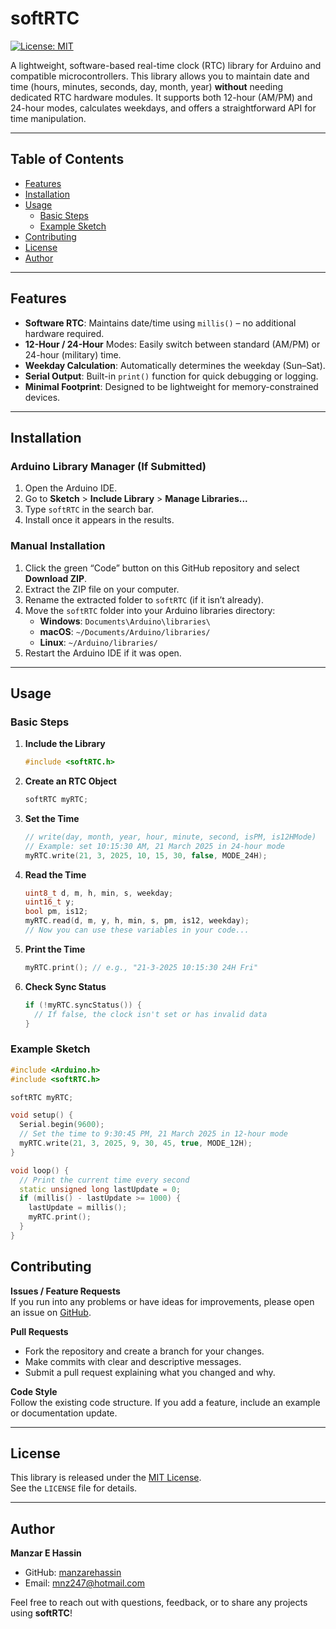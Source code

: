 # softRTC

[![License: MIT](https://img.shields.io/badge/License-MIT-yellow.svg)](LICENSE)

A lightweight, software-based real-time clock (RTC) library for Arduino and compatible microcontrollers. This library allows you to maintain date and time (hours, minutes, seconds, day, month, year) **without** needing dedicated RTC hardware modules. It supports both 12-hour (AM/PM) and 24-hour modes, calculates weekdays, and offers a straightforward API for time manipulation.

---

## Table of Contents

- [Features](#features)
- [Installation](#installation)
- [Usage](#usage)
  - [Basic Steps](#basic-steps)
  - [Example Sketch](#example-sketch)
- [Contributing](#contributing)
- [License](#license)
- [Author](#author)

---

## Features

- **Software RTC**: Maintains date/time using `millis()` – no additional hardware required.
- **12-Hour / 24-Hour** Modes: Easily switch between standard (AM/PM) or 24-hour (military) time.
- **Weekday Calculation**: Automatically determines the weekday (Sun–Sat).
- **Serial Output**: Built-in `print()` function for quick debugging or logging.
- **Minimal Footprint**: Designed to be lightweight for memory-constrained devices.

---

## Installation

### Arduino Library Manager (If Submitted)

1. Open the Arduino IDE.
2. Go to **Sketch** > **Include Library** > **Manage Libraries...**
3. Type `softRTC` in the search bar.
4. Install once it appears in the results.

### Manual Installation

1. Click the green “Code” button on this GitHub repository and select **Download ZIP**.
2. Extract the ZIP file on your computer.
3. Rename the extracted folder to `softRTC` (if it isn’t already).
4. Move the `softRTC` folder into your Arduino libraries directory:
    - **Windows**: `Documents\Arduino\libraries\`
    - **macOS**: `~/Documents/Arduino/libraries/`
    - **Linux**: `~/Arduino/libraries/`
5. Restart the Arduino IDE if it was open.

---

## Usage

### Basic Steps

1. **Include the Library**  
    ```cpp
    #include <softRTC.h>
    ```

2. **Create an RTC Object**  
    ```cpp
    softRTC myRTC;
    ```

3. **Set the Time**  
    ```cpp
    // write(day, month, year, hour, minute, second, isPM, is12HMode)
    // Example: set 10:15:30 AM, 21 March 2025 in 24-hour mode
    myRTC.write(21, 3, 2025, 10, 15, 30, false, MODE_24H);
    ```

4. **Read the Time**  
    ```cpp
    uint8_t d, m, h, min, s, weekday;
    uint16_t y;
    bool pm, is12;
    myRTC.read(d, m, y, h, min, s, pm, is12, weekday);
    // Now you can use these variables in your code...
    ```

5. **Print the Time**  
    ```cpp
    myRTC.print(); // e.g., "21-3-2025 10:15:30 24H Fri"
    ```

6. **Check Sync Status**  
    ```cpp
    if (!myRTC.syncStatus()) {
      // If false, the clock isn't set or has invalid data
    }
    ```

### Example Sketch

```cpp
#include <Arduino.h>
#include <softRTC.h>

softRTC myRTC;

void setup() {
  Serial.begin(9600);
  // Set the time to 9:30:45 PM, 21 March 2025 in 12-hour mode
  myRTC.write(21, 3, 2025, 9, 30, 45, true, MODE_12H);
}

void loop() {
  // Print the current time every second
  static unsigned long lastUpdate = 0;
  if (millis() - lastUpdate >= 1000) {
    lastUpdate = millis();
    myRTC.print();
  }
}
 ```
## Contributing

**Issues / Feature Requests**  
If you run into any problems or have ideas for improvements, please open an issue on [GitHub](https://github.com/manzarehassin/softRTC/issues).

**Pull Requests**  
- Fork the repository and create a branch for your changes.  
- Make commits with clear and descriptive messages.  
- Submit a pull request explaining what you changed and why.

**Code Style**  
Follow the existing code structure. If you add a feature, include an example or documentation update.

---

## License

This library is released under the [MIT License](LICENSE).  
See the `LICENSE` file for details.

---

## Author

**Manzar E Hassin**  
- GitHub: [manzarehassin](https://github.com/manzarehassin)  
- Email: [mnz247@hotmail.com](mailto:mnz247@hotmail.com)

Feel free to reach out with questions, feedback, or to share any projects using **softRTC**!
